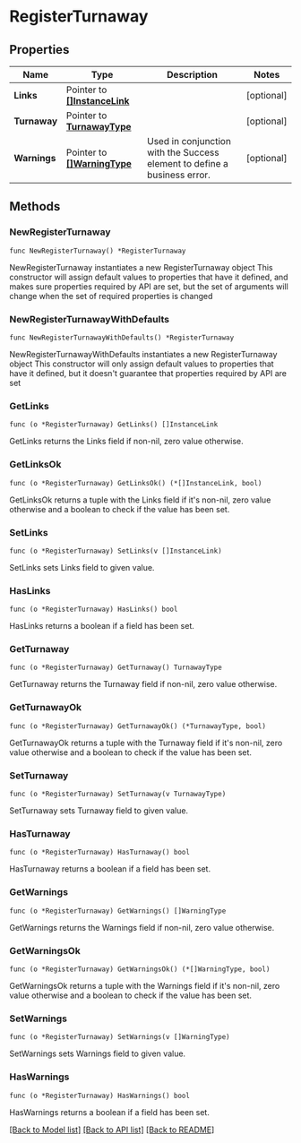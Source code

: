 # RegisterTurnaway

## Properties

Name | Type | Description | Notes
------------ | ------------- | ------------- | -------------
**Links** | Pointer to [**[]InstanceLink**](InstanceLink.md) |  | [optional] 
**Turnaway** | Pointer to [**TurnawayType**](TurnawayType.md) |  | [optional] 
**Warnings** | Pointer to [**[]WarningType**](WarningType.md) | Used in conjunction with the Success element to define a business error. | [optional] 

## Methods

### NewRegisterTurnaway

`func NewRegisterTurnaway() *RegisterTurnaway`

NewRegisterTurnaway instantiates a new RegisterTurnaway object
This constructor will assign default values to properties that have it defined,
and makes sure properties required by API are set, but the set of arguments
will change when the set of required properties is changed

### NewRegisterTurnawayWithDefaults

`func NewRegisterTurnawayWithDefaults() *RegisterTurnaway`

NewRegisterTurnawayWithDefaults instantiates a new RegisterTurnaway object
This constructor will only assign default values to properties that have it defined,
but it doesn't guarantee that properties required by API are set

### GetLinks

`func (o *RegisterTurnaway) GetLinks() []InstanceLink`

GetLinks returns the Links field if non-nil, zero value otherwise.

### GetLinksOk

`func (o *RegisterTurnaway) GetLinksOk() (*[]InstanceLink, bool)`

GetLinksOk returns a tuple with the Links field if it's non-nil, zero value otherwise
and a boolean to check if the value has been set.

### SetLinks

`func (o *RegisterTurnaway) SetLinks(v []InstanceLink)`

SetLinks sets Links field to given value.

### HasLinks

`func (o *RegisterTurnaway) HasLinks() bool`

HasLinks returns a boolean if a field has been set.

### GetTurnaway

`func (o *RegisterTurnaway) GetTurnaway() TurnawayType`

GetTurnaway returns the Turnaway field if non-nil, zero value otherwise.

### GetTurnawayOk

`func (o *RegisterTurnaway) GetTurnawayOk() (*TurnawayType, bool)`

GetTurnawayOk returns a tuple with the Turnaway field if it's non-nil, zero value otherwise
and a boolean to check if the value has been set.

### SetTurnaway

`func (o *RegisterTurnaway) SetTurnaway(v TurnawayType)`

SetTurnaway sets Turnaway field to given value.

### HasTurnaway

`func (o *RegisterTurnaway) HasTurnaway() bool`

HasTurnaway returns a boolean if a field has been set.

### GetWarnings

`func (o *RegisterTurnaway) GetWarnings() []WarningType`

GetWarnings returns the Warnings field if non-nil, zero value otherwise.

### GetWarningsOk

`func (o *RegisterTurnaway) GetWarningsOk() (*[]WarningType, bool)`

GetWarningsOk returns a tuple with the Warnings field if it's non-nil, zero value otherwise
and a boolean to check if the value has been set.

### SetWarnings

`func (o *RegisterTurnaway) SetWarnings(v []WarningType)`

SetWarnings sets Warnings field to given value.

### HasWarnings

`func (o *RegisterTurnaway) HasWarnings() bool`

HasWarnings returns a boolean if a field has been set.


[[Back to Model list]](../README.md#documentation-for-models) [[Back to API list]](../README.md#documentation-for-api-endpoints) [[Back to README]](../README.md)


